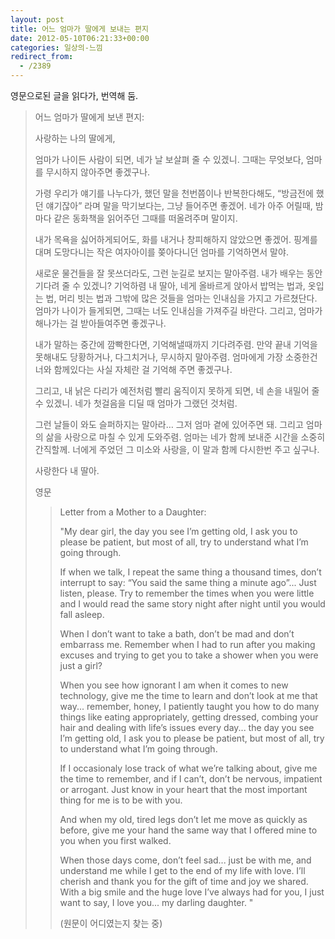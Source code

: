 ```yaml
---
layout: post
title: 어느 엄마가 딸에게 보내는 편지
date: 2012-05-10T06:21:33+00:00
categories: 일상의-느낌
redirect_from:
  - /2389
---
```




영문으로된 글을 읽다가, 번역해 둠.

<blockquote >

어느 엄마가 딸에게 보낸 편지:

사랑하는 나의 딸에게, 

엄마가 나이든 사람이 되면, 네가 날 보살펴 줄 수 있겠니. 그때는 무엇보다, 엄마를 무시하지 않아주면 좋겠구나.

가령 우리가 얘기를 나누다가, 했던 말을 천번쯤이나 반복한다해도, “방금전에 했던 얘기잖아” 라며 말을 막기보다는, 그냥 들어주면 좋겠어. 네가 아주 어릴때, 밤마다 같은 동화책을 읽어주던 그때를 떠올려주며 말이지.

내가 목욕을 싫어하게되어도, 화를 내거나 창피해하지 않았으면 좋겠어. 핑계를 대며 도망다니는 작은 여자아이를 쫒아다니던 엄마를 기억하면서 말야.

새로운 물건들을 잘 못쓰더라도, 그런 눈길로 보지는 말아주렴. 내가 배우는 동안 기다려 줄 수 있겠니? 기억하렴 내 딸아, 네게 올바르게 앉아서 밥먹는 법과, 옷입는 법, 머리 빗는 법과 그밖에 많은 것들을 엄마는 인내심을 가지고 가르쳤단다. 엄마가 나이가 들게되면, 그때는 너도 인내심을 가져주길 바란다. 그리고, 엄마가 해나가는 걸 받아들여주면 좋겠구나.

내가 말하는 중간에 깜빡한다면, 기억해낼때까지 기다려주렴. 만약 끝내 기억을 못해내도 당황하거나, 다그치거나, 무시하지 말아주렴. 엄마에게 가장 소중한건 너와 함께있다는 사실 자체란 걸 기억해 주면 좋겠구나.

그리고, 내 낡은 다리가 예전처럼 빨리 움직이지 못하게 되면, 네 손을 내밀어 줄 수 있겠니. 네가 첫걸음을 디딜 때 엄마가 그랬던 것처럼.

그런 날들이 와도 슬퍼하지는 말아라… 그저 엄마 곁에 있어주면 돼. 그리고 엄마의 삶을 사랑으로 마칠 수 있게 도와주렴. 엄마는 네가 함께 보내준 시간을 소중히 간직할께. 너에게 주었던 그 미소와 사랑을, 이 말과 함께 다시한번 주고 싶구나. 

사랑한다 내 딸아.

영문

<blockquote >

Letter from a Mother to a Daughter: 

"My dear girl, the day you see I’m getting old, I ask you to please be patient, but most of all, try to understand what I’m going through. 

If when we talk, I repeat the same thing a thousand times, don’t interrupt to say: “You said the same thing a minute ago”... Just listen, please. Try to remember the times when you were little and I would read the same story night after night until you would fall asleep. 

When I don’t want to take a bath, don’t be mad and don’t embarrass me. Remember when I had to run after you making excuses and trying to get you to take a shower when you were just a girl? 

When you see how ignorant I am when it comes to new technology, give me the time to learn and don’t look at me that way... remember, honey, I patiently taught you how to do many things like eating appropriately, getting dressed, combing your hair and dealing with life’s issues every day... the day you see I’m getting old, I ask you to please be patient, but most of all, try to understand what I’m going through. 

If I occasionaly lose track of what we’re talking about, give me the time to remember, and if I can’t, don’t be nervous, impatient or arrogant. Just know in your heart that the most important thing for me is to be with you. 

And when my old, tired legs don’t let me move as quickly as before, give me your hand the same way that I offered mine to you when you first walked. 

When those days come, don’t feel sad... just be with me, and understand me while I get to the end of my life with love. I’ll cherish and thank you for the gift of time and joy we shared. With a big smile and the huge love I’ve always had for you, I just want to say, I love you... my darling daughter. "

(원문이 어디였는지 찾는 중)


<div id=comments>
</div>
